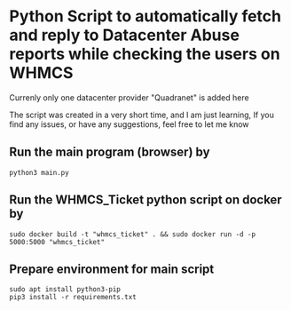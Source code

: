 # Python Script to automatically fetch and reply to Datacenter Abuse reports while checking the users on WHMCS

Currenly only one datacenter provider "Quadranet" is added here

The script was created in a very short time, and I am just learning, If you find any issues, or have any suggestions, feel free to let me know

## Run the main program (browser) by
```
python3 main.py
```
## Run the WHMCS_Ticket python script on docker by
```
sudo docker build -t "whmcs_ticket" . && sudo docker run -d -p 5000:5000 "whmcs_ticket"
```
## Prepare environment for main script
```
sudo apt install python3-pip
pip3 install -r requirements.txt
```